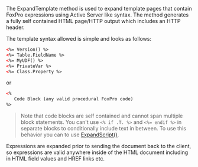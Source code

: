 ﻿The ExpandTemplate method is used to expand template pages that contain FoxPro expressions using Active Server like syntax. The method generates a fully self contained HTML page/HTTP output which includes an HTTP header.

The template syntax allowed is simple and looks as follows:

```html
<%= Version() %>
<%= Table.FieldName %>
<%= MyUDF() %>
<%= PrivateVar %>
<%= Class.Property %>
```
or 

```html
<%
   Code Block (any valid procedural FoxPro code)
%>
```

> Note that code blocks are self contained and cannot span multiple block statements. You can't use `<% if .T. %>` and `<%= endif %>` in separate blocks to conditionally include text in between. To use this behavior you can to use [ExpandScript()](VFPS://Topic/_1VO07HGB0).

Expressions are expanded prior to sending the document back to the client, so expressions are valid anywhere inside of the HTML document including in HTML field values and HREF links etc.